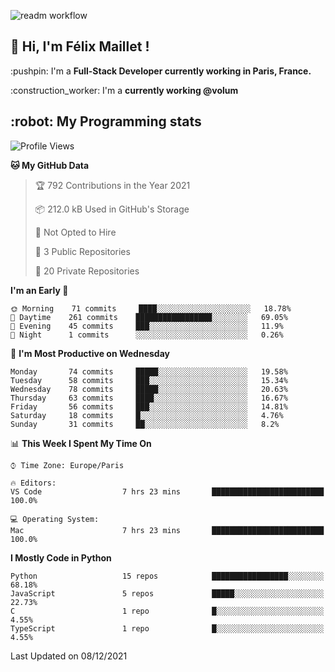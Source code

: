 ![readm workflow](https://github.com/fmaillet24/fmaillet24/actions/workflows/main.yml/badge.svg)

<h2>👋 Hi, I'm Félix Maillet !</h2>

<p>:pushpin: I'm a <strong>Full-Stack Developer currently working in Paris, France.</strong></p>
<p>:construction_worker: I'm a <strong>currently working @volum</strong></p>

<h2>:robot: My Programming stats</h2>

<!--START_SECTION:waka-->
![Profile Views](http://img.shields.io/badge/Profile%20Views-0-blue)

**🐱 My GitHub Data** 

> 🏆 792 Contributions in the Year 2021
 > 
> 📦 212.0 kB Used in GitHub's Storage 
 > 
> 🚫 Not Opted to Hire
 > 
> 📜 3 Public Repositories 
 > 
> 🔑 20 Private Repositories  
 > 
**I'm an Early 🐤** 

```text
🌞 Morning    71 commits     ████░░░░░░░░░░░░░░░░░░░░░   18.78% 
🌆 Daytime    261 commits    █████████████████░░░░░░░░   69.05% 
🌃 Evening    45 commits     ███░░░░░░░░░░░░░░░░░░░░░░   11.9% 
🌙 Night      1 commits      ░░░░░░░░░░░░░░░░░░░░░░░░░   0.26%

```
📅 **I'm Most Productive on Wednesday** 

```text
Monday       74 commits     █████░░░░░░░░░░░░░░░░░░░░   19.58% 
Tuesday      58 commits     ███░░░░░░░░░░░░░░░░░░░░░░   15.34% 
Wednesday    78 commits     █████░░░░░░░░░░░░░░░░░░░░   20.63% 
Thursday     63 commits     ████░░░░░░░░░░░░░░░░░░░░░   16.67% 
Friday       56 commits     ███░░░░░░░░░░░░░░░░░░░░░░   14.81% 
Saturday     18 commits     █░░░░░░░░░░░░░░░░░░░░░░░░   4.76% 
Sunday       31 commits     ██░░░░░░░░░░░░░░░░░░░░░░░   8.2%

```


📊 **This Week I Spent My Time On** 

```text
⌚︎ Time Zone: Europe/Paris

🔥 Editors: 
VS Code                  7 hrs 23 mins       █████████████████████████   100.0%

💻 Operating System: 
Mac                      7 hrs 23 mins       █████████████████████████   100.0%

```

**I Mostly Code in Python** 

```text
Python                   15 repos            █████████████████░░░░░░░░   68.18% 
JavaScript               5 repos             █████░░░░░░░░░░░░░░░░░░░░   22.73% 
C                        1 repo              █░░░░░░░░░░░░░░░░░░░░░░░░   4.55% 
TypeScript               1 repo              █░░░░░░░░░░░░░░░░░░░░░░░░   4.55%

```



 Last Updated on 08/12/2021
<!--END_SECTION:waka-->
